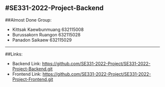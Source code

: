 #SE331-2022-Project-Backend
-----------
##Almost Done Group:
- Kittsak Kaewbunmuang 632115008
- Burussakorn Ruangon 632115028
- Panadon Saikaew 632115029
------------
##Links:
- Backend Link: https://github.com/SE331-2022-Project/SE331-2022-Project-Backend.git
- Frontend Link: https://github.com/SE331-2022-Project/SE331-2022-Project-Frontend.git